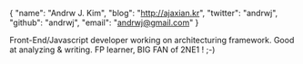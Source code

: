 {
    "name": "Andrw J. Kim",
    "blog": "http://ajaxian.kr",
    "twitter": "andrwj",
    "github": "andrwj",
    "email": "andrwj@gmail.com"
}

Front-End/Javascript developer working on architecturing framework. Good at analyzing & writing. FP learner, BIG FAN of 2NE1 ! ;-)
